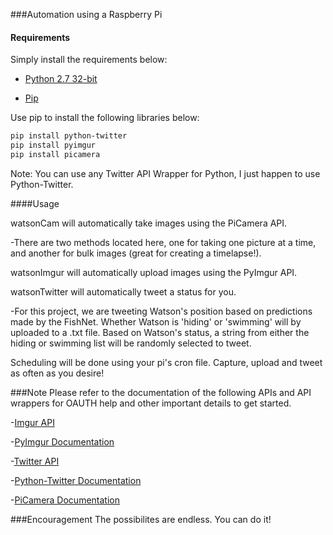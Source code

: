 ###Automation using a Raspberry Pi 

#### Requirements

Simply install the requirements below:
- [Python 2.7 32-bit](https://www.python.org/ftp/python/2.7.8/python-2.7.8.msi)

- [Pip](https://pip.pypa.io/en/latest/installing.html)

Use pip to install the following libraries below: 

```bash 
pip install python-twitter
pip install pyimgur
pip install picamera 
```
Note: You can use any Twitter API Wrapper for Python, I just happen to use Python-Twitter. 

####Usage

watsonCam will automatically take images using the PiCamera API.

-There are two methods located here, one for taking one picture at a time, and another for bulk images (great for creating a timelapse!). 

watsonImgur will automatically upload images using the PyImgur API.

watsonTwitter will automatically tweet a status for you. 

-For this project, we are tweeting Watson's position based on predictions made by the FishNet. Whether Watson is 'hiding' or 'swimming' will by uploaded to a .txt file. Based on Watson's status, a string from either the hiding or swimming list will be randomly selected to tweet. 

Scheduling will be done using your pi's cron file. Capture, upload and tweet as often as you desire! 

###Note
Please refer to the documentation of the following APIs and API wrappers for OAUTH help and other important details to get started. 

-[Imgur API](https://api.imgur.com/)

-[PyImgur Documentation](http://pyimgur.readthedocs.org/en/latest/reference.html)

-[Twitter API](https://dev.twitter.com/overview/documentation)

-[Python-Twitter Documentation](https://github.com/bear/python-twitter)

-[PiCamera Documentation](https://picamera.readthedocs.org/en/release-1.10/)

###Encouragement
The possibilites are endless. You can do it! 
